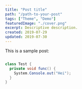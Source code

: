 ```yaml
---
title: "Post title"
path: "/path-to-your-post"
tags: ["Theme", "Demo"]
featuredImage: "./cover.png"
excerpt: Descriptive description.
created: 2019-07-29
updated: 2019-07-30
---
```

This is a sample post:

```C#

class Test {
  private void func() {
    System.Console.out("Hei");
  }
}

```
